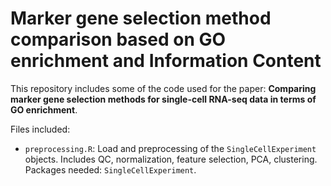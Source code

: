 # Marker gene selection method comparison based on GO enrichment and Information Content

This repository includes some of the code used for the paper: **Comparing marker gene selection methods for single-cell RNA-seq
data in terms of GO enrichment**.

Files included:

- ``preprocessing.R``: Load and preprocessing of the ``SingleCellExperiment`` objects. Includes QC, normalization, feature selection, PCA, clustering. Packages needed: ``SingleCellExperiment``.
